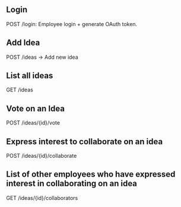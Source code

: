## Login
POST /login: Employee login + generate OAuth token.

## Add Idea
POST /ideas → Add new idea

## List all ideas
GET /ideas

## Vote on an Idea
POST /ideas/{id}/vote

## Express interest to collaborate on an idea
POST /ideas/{id}/collaborate

## List of other employees who have expressed interest in collaborating on an idea
GET /ideas/{id}/collaborators